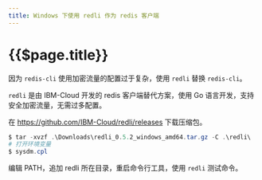 ```yaml
---
title: Windows 下使用 redli 作为 redis 客户端
---
```


# {{$page.title}}

因为 `redis-cli` 使用加密流量的配置过于复杂，使用 `redli` 替换 `redis-cli`。

`redli` 是由 IBM-Cloud 开发的 redis 客户端替代方案，使用 Go 语言开发，支持安全加密流量，无需过多配置。

在 https://github.com/IBM-Cloud/redli/releases 下载压缩包。

```powershell
$ tar -xvzf .\Downloads\redli_0.5.2_windows_amd64.tar.gz -C .\redli\
# 打开环境变量
$ sysdm.cpl

```

编辑 PATH，追加 redli 所在目录，重启命令行工具，使用 `redli` 测试命令。
